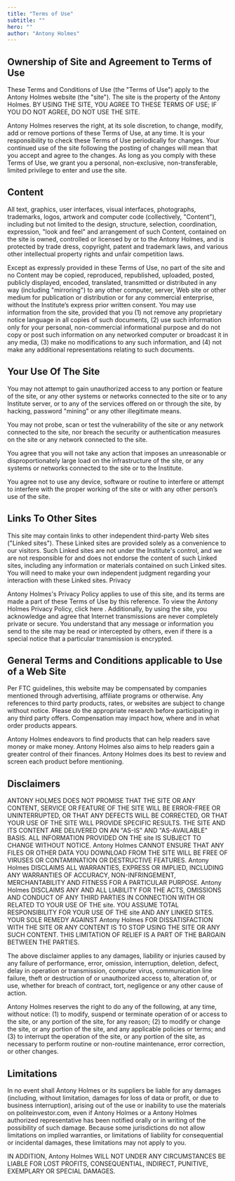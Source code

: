 ```yaml
---
title: "Terms of Use"
subtitle: ""
hero: ""
author: "Antony Holmes"
---
```


## Ownership of Site and Agreement to Terms of Use

These Terms and Conditions of Use (the "Terms of Use") apply to the Antony Holmes website (the "site"). The site is the property of the Antony Holmes. BY USING THE SITE, YOU AGREE TO THESE TERMS OF USE; IF YOU DO NOT AGREE, DO NOT USE THE SITE.

Antony Holmes reserves the right, at its sole discretion, to change, modify, add or remove portions of these Terms of Use, at any time. It is your responsibility to check these Terms of Use periodically for changes. Your continued use of the site following the posting of changes will mean that you accept and agree to the changes. As long as you comply with these Terms of Use, we grant you a personal, non-exclusive, non-transferable, limited privilege to enter and use the site.

## Content

All text, graphics, user interfaces, visual interfaces, photographs, trademarks, logos, artwork and computer code (collectively, "Content"), including but not limited to the design, structure, selection, coordination, expression, "look and feel" and arrangement of such Content, contained on the site is owned, controlled or licensed by or to the Antony Holmes, and is protected by trade dress, copyright, patent and trademark laws, and various other intellectual property rights and unfair competition laws.

Except as expressly provided in these Terms of Use, no part of the site and no Content may be copied, reproduced, republished, uploaded, posted, publicly displayed, encoded, translated, transmitted or distributed in any way (including "mirroring") to any other computer, server, Web site or other medium for publication or distribution or for any commercial enterprise, without the Institute’s express prior written consent. You may use information from the site, provided that you (1) not remove any proprietary notice language in all copies of such documents, (2) use such information only for your personal, non-commercial informational purpose and do not copy or post such information on any networked computer or broadcast it in any media, (3) make no modifications to any such information, and (4) not make any additional representations relating to such documents.

## Your Use Of The Site

You may not attempt to gain unauthorized access to any portion or feature of the site, or any other systems or networks connected to the site or to any Institute server, or to any of the services offered on or through the site, by hacking, password "mining" or any other illegitimate means.

You may not probe, scan or test the vulnerability of the site or any network connected to the site, nor breach the security or authentication measures on the site or any network connected to the site.

You agree that you will not take any action that imposes an unreasonable or disproportionately large load on the infrastructure of the site, or any systems or networks connected to the site or to the Institute.

You agree not to use any device, software or routine to interfere or attempt to interfere with the proper working of the site or with any other person’s use of the site.

## Links To Other Sites

This site may contain links to other independent third-party Web sites ("Linked sites"). These Linked sites are provided solely as a convenience to our visitors. Such Linked sites are not under the Institute's control, and we are not responsible for and does not endorse the content of such Linked sites, including any information or materials contained on such Linked sites. You will need to make your own independent judgment regarding your interaction with these Linked sites.
Privacy

Antony Holmes's Privacy Policy applies to use of this site, and its terms are made a part of these Terms of Use by this reference. To view the Antony Holmes Privacy Policy, click here . Additionally, by using the site, you acknowledge and agree that Internet transmissions are never completely private or secure. You understand that any message or information you send to the site may be read or intercepted by others, even if there is a special notice that a particular transmission is encrypted.

## General Terms and Conditions applicable to Use of a Web Site

Per FTC guidelines, this website may be compensated by companies mentioned through advertising, affiliate programs or otherwise. Any references to third party products, rates, or websites are subject to change without notice. Please do the appropriate research before participating in any third party offers. Compensation may impact how, where and in what order products appears.

Antony Holmes endeavors to find products that can help readers save money or make money. Antony Holmes also aims to help readers gain a greater control of their finances. Antony Holmes does its best to review and screen each product before mentioning.

## Disclaimers

ANTONY HOLMES DOES NOT PROMISE THAT THE SITE OR ANY CONTENT, SERVICE OR FEATURE OF THE SITE WILL BE ERROR-FREE OR UNINTERRUPTED, OR THAT ANY DEFECTS WILL BE CORRECTED, OR THAT YOUR USE OF THE SITE WILL PROVIDE SPECIFIC RESULTS. THE SITE AND ITS CONTENT ARE DELIVERED ON AN "AS-IS" AND "AS-AVAILABLE" BASIS. ALL INFORMATION PROVIDED ON THE site IS SUBJECT TO CHANGE WITHOUT NOTICE. Antony Holmes CANNOT ENSURE THAT ANY FILES OR OTHER DATA YOU DOWNLOAD FROM THE SITE WILL BE FREE OF VIRUSES OR CONTAMINATION OR DESTRUCTIVE FEATURES. Antony Holmes DISCLAIMS ALL WARRANTIES, EXPRESS OR IMPLIED, INCLUDING ANY WARRANTIES OF ACCURACY, NON-INFRINGEMENT, MERCHANTABILITY AND FITNESS FOR A PARTICULAR PURPOSE. Antony Holmes DISCLAIMS ANY AND ALL LIABILITY FOR THE ACTS, OMISSIONS AND CONDUCT OF ANY THIRD PARTIES IN CONNECTION WITH OR RELATED TO YOUR USE OF THE site. YOU ASSUME TOTAL RESPONSIBILITY FOR YOUR USE OF THE site AND ANY LINKED SITES. YOUR SOLE REMEDY AGAINST Antony Holmes FOR DISSATISFACTION WITH THE SITE OR ANY CONTENT IS TO STOP USING THE SITE OR ANY SUCH CONTENT. THIS LIMITATION OF RELIEF IS A PART OF THE BARGAIN BETWEEN THE PARTIES.

The above disclaimer applies to any damages, liability or injuries caused by any failure of performance, error, omission, interruption, deletion, defect, delay in operation or transmission, computer virus, communication line failure, theft or destruction of or unauthorized access to, alteration of, or use, whether for breach of contract, tort, negligence or any other cause of action.

Antony Holmes reserves the right to do any of the following, at any time, without notice: (1) to modify, suspend or terminate operation of or access to the site, or any portion of the site, for any reason; (2) to modify or change the site, or any portion of the site, and any applicable policies or terms; and (3) to interrupt the operation of the site, or any portion of the site, as necessary to perform routine or non-routine maintenance, error correction, or other changes.

## Limitations

In no event shall Antony Holmes or its suppliers be liable for any damages (including, without limitation, damages for loss of data or profit, or due to business interruption), arising out of the use or inability to use the materials on politeinvestor.com, even if Antony Holmes or a Antony Holmes authorized representative has been notified orally or in writing of the possibility of such damage. Because some jurisdictions do not allow limitations on implied warranties, or limitations of liability for consequential or incidental damages, these limitations may not apply to you.

IN ADDITION, Antony Holmes WILL NOT UNDER ANY CIRCUMSTANCES BE LIABLE FOR LOST PROFITS, CONSEQUENTIAL, INDIRECT, PUNITIVE, EXEMPLARY OR SPECIAL DAMAGES.
